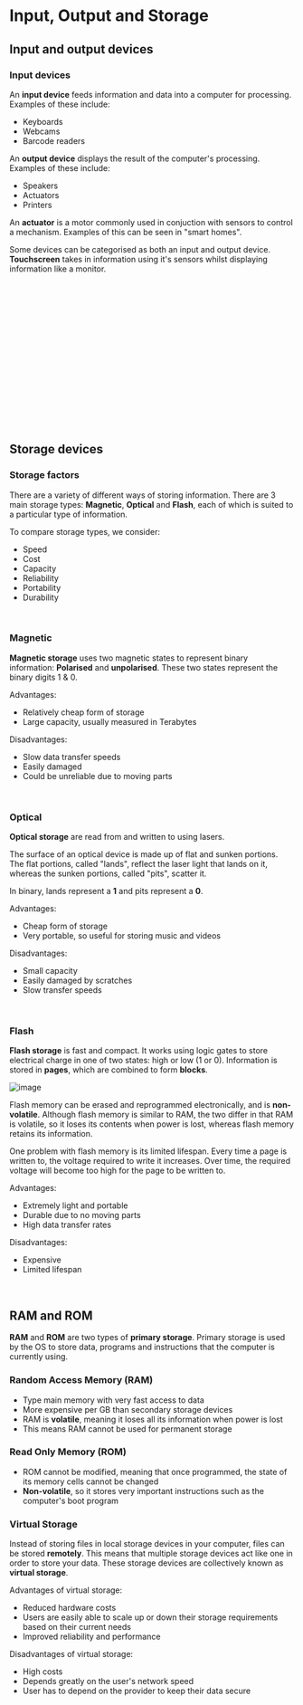 # Input, Output and Storage

## Input and output devices

### Input devices
An **input device** feeds information and data into a computer for processing. Examples of these include:
- Keyboards
- Webcams
- Barcode readers

An **output device** displays the result of the computer's processing. Examples of these include:
- Speakers
- Actuators
- Printers

An **actuator** is a motor commonly used in conjuction with sensors to control a mechanism. Examples of this can be seen in "smart homes".

Some devices can be categorised as both an input and output device. **Touchscreen** takes in information using it's sensors whilst displaying information like a monitor.

<br>

<br>

<br>

<br>

<br>

<br>

<br>

<br>

<br>

<br>

<br>

<br>

<br>

<br>

<br>

## Storage devices

### Storage factors
There are a variety of different ways of storing information. There are 3 main storage types: **Magnetic**, **Optical** and **Flash**, each of which is suited to a particular type of information.

To compare storage types, we consider:
- Speed
- Cost
- Capacity
- Reliability
- Portability
- Durability

<br>

### Magnetic
**Magnetic storage** uses two magnetic states to represent binary information: **Polarised** and **unpolarised**. These two states represent the binary digits 1 & 0.

Advantages:
- Relatively cheap form of storage
- Large capacity, usually measured in Terabytes

Disadvantages:
- Slow data transfer speeds
- Easily damaged
- Could be unreliable due to moving parts

<br>

### Optical
**Optical storage** are read from and written to using lasers.

The surface of an optical device is made up of flat and sunken portions. The flat portions, called "lands", reflect the laser light that lands on it, whereas the sunken portions, called "pits", scatter it.

In binary, lands represent a **1** and pits represent a **0**.

Advantages:
- Cheap form of storage
- Very portable, so useful for storing music and videos

Disadvantages:
- Small capacity
- Easily damaged by scratches
- Slow transfer speeds

<br>

### Flash
**Flash storage** is fast and compact. It works using logic gates to store electrical charge in one of two states: high or low (1 or 0). Information is stored in **pages**, which are combined to form **blocks**.

![image](https://user-images.githubusercontent.com/90699946/159588811-b4b2314d-9c71-4fa5-bde1-9036da26492a.png)

Flash memory can be erased and reprogrammed electronically, and is **non-volatile**. Although flash memory is similar to RAM, the two differ in that RAM is volatile, so it loses its contents when power is lost, whereas flash memory retains its information.

One problem with flash memory is its limited lifespan. Every time a page is written to, the voltage required to write it increases. Over time, the required voltage will become too high for the page to be written to.

Advantages:
- Extremely light and portable
- Durable due to no moving parts
- High data transfer rates

Disadvantages:
- Expensive
- Limited lifespan

<br>

## RAM and ROM

**RAM** and **ROM** are two types of **primary storage**. Primary storage is used by the OS to store data, programs and instructions that the computer is currently using.

### Random Access Memory (RAM)
- Type main memory with very fast access to data
- More expensive per GB than secondary storage devices
- RAM is **volatile**, meaning it loses all its information when power is lost
- This means RAM cannot be used for permanent storage

### Read Only Memory (ROM)
- ROM cannot be modified, meaning that once programmed, the state of its memory cells cannot be changed
- **Non-volatile**, so it stores very important instructions such as the computer's boot program

### Virtual Storage
Instead of storing files in local storage devices in your computer, files can be stored **remotely**. This means that multiple storage devices act like one in order to store your data. These storage devices are collectively known as **virtual storage**.

Advantages of virtual storage:
- Reduced hardware costs
- Users are easily able to scale up or down their storage requirements based on their current needs
- Improved reliability and performance

Disadvantages of virtual storage:
- High costs
- Depends greatly on the user's network speed
- User has to depend on the provider to keep their data secure
